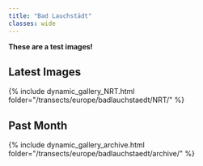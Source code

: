 ```yaml
---
title: "Bad Lauchstädt"
classes: wide
---
```


**These are a test images!**

## Latest Images

{% include dynamic_gallery_NRT.html folder="/transects/europe/badlauchstaedt/NRT/" %}

## Past Month

{% include dynamic_gallery_archive.html folder="/transects/europe/badlauchstaedt/archive/" %}
